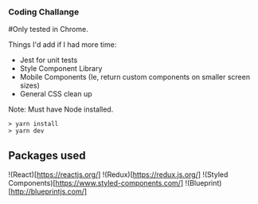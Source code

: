 ### Coding Challange

#Only tested in Chrome. 

Things I'd add if I had more time:
- Jest for unit tests
- Style Component Library
- Mobile Components (Ie, return custom components on smaller screen sizes)
- General CSS clean up

Note: Must have Node installed. 
```
> yarn install
> yarn dev
```


## Packages used
!(React)[https://reactjs.org/]
!(Redux)[https://redux.js.org/]
!(Styled Components)[https://www.styled-components.com/]
!(Blueprint)[http://blueprintjs.com/]
